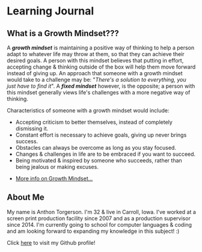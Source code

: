 # Learning Journal

## What is a Growth Mindset???

A *__growth mindset__* is maintaining a positive way of thinking to help a person adapt to whatever life may throw at them, so that they can achieve their desired goals. A person with this mindset believes that putting in effort, accepting change & thinking outside of the box will help them move forward instead of giving up. An approach that someone with a growth mindset would take to a challenge may be: "*There's a solution to everything, you just have to find it*". A *__fixed mindset__* however, is the opposite; a person with this mindset generally views life's challenges with a more negative way of thinking.

Characteristics of someone with a growth mindset would include:
* Accepting criticism to better themselves, instead of completely dismissing it.
* Constant effort is necessary to achieve goals, giving up never brings success.
* Obstacles can always be overcome as long as you stay focused.
* Changes & challenges in life are to be embraced if you want to succeed.
* Being motivated & inspired by someone who succeeds, rather than being jealous or making excuses.


- [More info on Growth Mindset...](/growthmindset.md)


## About Me

My name is Anthon Torgerson. I'm 32 & live in Carroll, Iowa. I've worked at a screen print production facility since 2007 and as a production supervisor since 2014. I'm currently going to school for computer languages & coding and am looking forward to expanding my knowledge in this subject! :)

Click [here](/https://github.com/anthontorgerson) to visit my Github profile!

